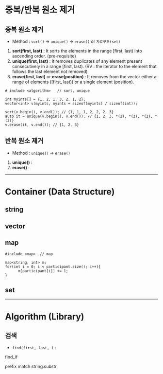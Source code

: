 # 중복/반복 원소 제거
## 중복 원소 제거
- Method : `sort()` -> `unique()` -> `erase()` or `자료구조(set)`
 1) **sort(first, last)** : It sorts the elements in the range [first, last) into ascending order. (pre-requisite)
 2) **unique(first, last)** : It removes duplicates of any element present consecutively in a range [first, last).  (RV : the iterator to the element that follows the last element not removed)
 3) **erase(first, last)** or **erase(position)** : It removes from the vector either a range of elements ([first, last)) or a single element (position).

```
# include <algorithm>   // sort, unique

int myints[] = {1, 2, 1, 3, 2, 1, 2};
vector<int> v(myints, myints + sizeof(myints) / sizeof(int));

sort(v.begin(), v.end()); // {1, 1, 1, 2, 2, 2, 3}
auto it = unique(v.begin(), v.end()); // {1, 2, 3, *(2), *(2), *(2), *(3)}
v.erase(it, v.end()); // {1, 2, 3}
```

## 반복 원소 제거
- Method : `unique()` -> `erase()`
 1) **unique()** : 
 2) **erase()** :


-----
# Container (Data Structure)
## string

## vector

## map

```
#include <map>  // map

map<string, int> m;
for(int i = 0; i < participant.size(); i++){
      m[participant[i]] += 1;
}
```

## set


-----
# Algorithm (Library)
## 검색
- `find(first, last, )` : 

find_if

prefix match
string.substr
